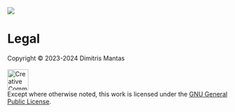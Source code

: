 <a href="https://universe.roboflow.com/my-workspace-lg4pq/roofsense">
    <img src="https://app.roboflow.com/images/download-dataset-badge.svg"></img>
</a>

# Legal

Copyright © 2023-2024 Dimitris Mantas
<br>
<br>
<a rel="license" href="https://www.gnu.org/licenses/">
<img alt="Creative Commons License" style="border-width:0; height:3rem" src="https://www.gnu.org/graphics/gplv3-or-later.svg" />
</a>
<br>
Except where otherwise noted, this work is licensed under the <a rel="license" href="https://www.gnu.org/licenses/">GNU
General Public License</a>.
